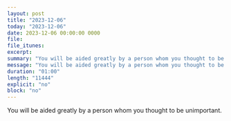 ```yaml
---
layout: post
title: "2023-12-06"
today: "2023-12-06"
date: 2023-12-06 00:00:00 0000
file:
file_itunes:
excerpt:
summary: "You will be aided greatly by a person whom you thought to be unimportant."
message: "You will be aided greatly by a person whom you thought to be unimportant."
duration: "01:00"
length: "11444"
explicit: "no"
block: "no"
---
```

You will be aided greatly by a person whom you thought to be unimportant.

